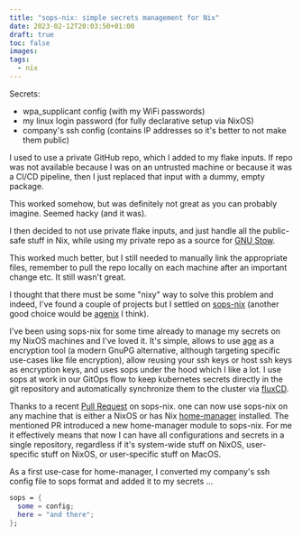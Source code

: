 ```yaml
---
title: "sops-nix: simple secrets management for Nix"
date: 2023-02-12T20:03:50+01:00
draft: true
toc: false
images:
tags:
  - nix
---
```


Secrets:

- wpa_supplicant config (with my WiFi passwords)
- my linux login password (for fully declarative setup via NixOS)
- company's ssh config (contains IP addresses so it's better to not make them public)

I used to use a private GitHub repo, which I added to my flake inputs. If repo was not available because I was on an untrusted
machine or because it was a CI/CD pipeline, then I just replaced that input with a dummy, empty package.

This worked somehow, but was definitely not great as you can probably imagine. Seemed hacky (and it was).

I then decided to not use private flake inputs, and just handle all the public-safe stuff in Nix, while using my private repo
as a source for [GNU Stow](https://www.gnu.org/software/stow/manual/stow.html).

This worked much better, but I still needed to manually link the appropriate files, remember to pull the repo locally on each
machine after an important change etc. It still wasn't great.

I thought that there must be some "nixy" way to solve this problem and indeed, I've found a couple of projects but I settled
on [sops-nix](https://github.com/Mic92/sops-nix) (another good choice would be [agenix](https://github.com/ryantm/agenix) I think).

I've been using sops-nix for some time already to manage my secrets on my NixOS machines
and I've loved it. It's simple, allows to use [age](https://github.com/FiloSottile/age) as a encryption tool (a modern GnuPG
alternative, although targeting specific use-cases like file encryption), allow reusing your ssh keys or host ssh keys
as encryption keys, and uses sops under the hood which I like a lot. I use sops at work in our GitOps flow to keep
kubernetes secrets directly in the git repository and automatically synchronize them to the cluster via [fluxCD](https://github.com/fluxcd/flux2).

Thanks to a recent [Pull Request](https://github.com/Mic92/sops-nix/pull/268) on sops-nix.
one can now use sops-nix on any machine that is either a NixOS or has Nix [home-manager](https://github.com/nix-community/home-manager)
installed. The mentioned PR introduced a new home-manager module to sops-nix.
For me it effectively means that now I can have all configurations and secrets in a single repository,
regardless if it's system-wide stuff on NixOS, user-specific stuff on NixOS, or user-specific stuff on MacOS.

As a first use-case for home-manager, I converted my company's ssh config file to sops format and added it to my secrets ...

```nix
sops = {
  some = config;
  here = "and there";
};
```
